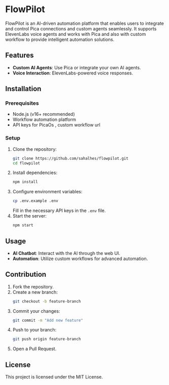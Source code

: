 # FlowPilot

FlowPilot is an AI-driven automation platform that enables users to integrate and control Pica connections and custom agents seamlessly. It supports ElevenLabs voice agents and works with Pica and also with custom workflow to provide intelligent automation solutions.

## Features
- **Custom AI Agents**: Use Pica or integrate your own AI agents.
- **Voice Interaction**: ElevenLabs-powered voice responses.


## Installation
### Prerequisites
- Node.js (v16+ recommended)
- Workflow automation platform
- API keys for PicaOs , custom workflow url

### Setup
1. Clone the repository:
   ```sh
   git clone https://github.com/sahalhes/flowpilot.git
   cd flowpilot
   ```
2. Install dependencies:
   ```sh
   npm install
   ```
3. Configure environment variables:
   ```sh
   cp .env.example .env
   ```
   Fill in the necessary API keys in the `.env` file.
4. Start the server:
   ```sh
   npm start
   ```

## Usage
- **AI Chatbot**: Interact with the AI through the web UI.
- **Automation**: Utilize custom workflows for advanced automation.

## Contribution
1. Fork the repository.
2. Create a new branch:
   ```sh
   git checkout -b feature-branch
   ```
3. Commit your changes:
   ```sh
   git commit -m "Add new feature"
   ```
4. Push to your branch:
   ```sh
   git push origin feature-branch
   ```
5. Open a Pull Request.

## License
This project is licensed under the MIT License.
